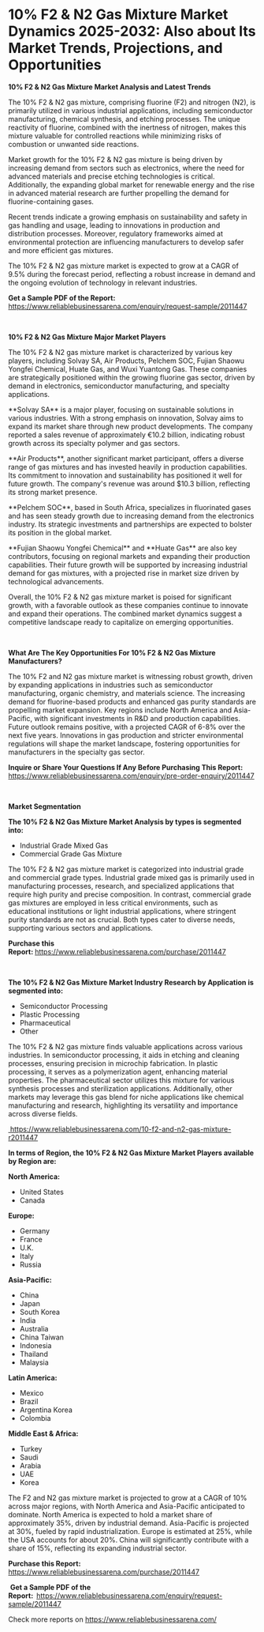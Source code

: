 <p><h1>10% F2 & N2 Gas Mixture Market Dynamics 2025-2032: Also about Its Market Trends, Projections, and Opportunities</h1></p><p><strong>10% F2 & N2 Gas Mixture Market Analysis and Latest Trends</strong></p>
<p><p>The 10% F2 & N2 gas mixture, comprising fluorine (F2) and nitrogen (N2), is primarily utilized in various industrial applications, including semiconductor manufacturing, chemical synthesis, and etching processes. The unique reactivity of fluorine, combined with the inertness of nitrogen, makes this mixture valuable for controlled reactions while minimizing risks of combustion or unwanted side reactions.</p><p>Market growth for the 10% F2 & N2 gas mixture is being driven by increasing demand from sectors such as electronics, where the need for advanced materials and precise etching technologies is critical. Additionally, the expanding global market for renewable energy and the rise in advanced material research are further propelling the demand for fluorine-containing gases.</p><p>Recent trends indicate a growing emphasis on sustainability and safety in gas handling and usage, leading to innovations in production and distribution processes. Moreover, regulatory frameworks aimed at environmental protection are influencing manufacturers to develop safer and more efficient gas mixtures.</p><p>The 10% F2 & N2 gas mixture market is expected to grow at a CAGR of 9.5% during the forecast period, reflecting a robust increase in demand and the ongoing evolution of technology in relevant industries.</p></p>
<p><strong>Get a Sample PDF of the Report:&nbsp;</strong> <a href="https://www.reliablebusinessarena.com/enquiry/request-sample/2011447?utm_campaign=1871&utm_medium=2&utm_source=Github&utm_content=ia&utm_term=16012025&utm_id=10-f2-n2-gas-mixture">https://www.reliablebusinessarena.com/enquiry/request-sample/2011447</a></p>
<p>&nbsp;</p>
<p><strong>10% F2 & N2 Gas Mixture Major Market Players</strong></p>
<p><p>The 10% F2 & N2 gas mixture market is characterized by various key players, including Solvay SA, Air Products, Pelchem SOC, Fujian Shaowu Yongfei Chemical, Huate Gas, and Wuxi Yuantong Gas. These companies are strategically positioned within the growing fluorine gas sector, driven by demand in electronics, semiconductor manufacturing, and specialty applications.</p><p>**Solvay SA** is a major player, focusing on sustainable solutions in various industries. With a strong emphasis on innovation, Solvay aims to expand its market share through new product developments. The company reported a sales revenue of approximately €10.2 billion, indicating robust growth across its specialty polymer and gas sectors.</p><p>**Air Products**, another significant market participant, offers a diverse range of gas mixtures and has invested heavily in production capabilities. Its commitment to innovation and sustainability has positioned it well for future growth. The company's revenue was around $10.3 billion, reflecting its strong market presence.</p><p>**Pelchem SOC**, based in South Africa, specializes in fluorinated gases and has seen steady growth due to increasing demand from the electronics industry. Its strategic investments and partnerships are expected to bolster its position in the global market.</p><p>**Fujian Shaowu Yongfei Chemical** and **Huate Gas** are also key contributors, focusing on regional markets and expanding their production capabilities. Their future growth will be supported by increasing industrial demand for gas mixtures, with a projected rise in market size driven by technological advancements.</p><p>Overall, the 10% F2 & N2 gas mixture market is poised for significant growth, with a favorable outlook as these companies continue to innovate and expand their operations. The combined market dynamics suggest a competitive landscape ready to capitalize on emerging opportunities.</p></p>
<p>&nbsp;</p>
<p><strong>What Are The Key Opportunities For 10% F2 & N2 Gas Mixture Manufacturers?</strong></p>
<p><p>The 10% F2 and N2 gas mixture market is witnessing robust growth, driven by expanding applications in industries such as semiconductor manufacturing, organic chemistry, and materials science. The increasing demand for fluorine-based products and enhanced gas purity standards are propelling market expansion. Key regions include North America and Asia-Pacific, with significant investments in R&D and production capabilities. Future outlook remains positive, with a projected CAGR of 6-8% over the next five years. Innovations in gas production and stricter environmental regulations will shape the market landscape, fostering opportunities for manufacturers in the specialty gas sector.</p></p>
<p><strong>Inquire or Share Your Questions If Any Before Purchasing This Report:</strong> <a href="https://www.reliablebusinessarena.com/enquiry/pre-order-enquiry/2011447?utm_campaign=1871&utm_medium=2&utm_source=Github&utm_content=ia&utm_term=16012025&utm_id=10-f2-n2-gas-mixture">https://www.reliablebusinessarena.com/enquiry/pre-order-enquiry/2011447</a></p>
<p>&nbsp;</p>
<p><strong>Market Segmentation</strong></p>
<p><strong>The 10% F2 & N2 Gas Mixture Market Analysis by types is segmented into:</strong></p>
<p><ul><li>Industrial Grade Mixed Gas</li><li>Commercial Grade Gas Mixture</li></ul></p>
<p><p>The 10% F2 & N2 gas mixture market is categorized into industrial grade and commercial grade types. Industrial grade mixed gas is primarily used in manufacturing processes, research, and specialized applications that require high purity and precise composition. In contrast, commercial grade gas mixtures are employed in less critical environments, such as educational institutions or light industrial applications, where stringent purity standards are not as crucial. Both types cater to diverse needs, supporting various sectors and applications.</p></p>
<p><strong>Purchase this Report:&nbsp;</strong><a href="https://www.reliablebusinessarena.com/purchase/2011447?utm_campaign=1871&utm_medium=2&utm_source=Github&utm_content=ia&utm_term=16012025&utm_id=10-f2-n2-gas-mixture">https://www.reliablebusinessarena.com/purchase/2011447</a></p>
<p>&nbsp;</p>
<p><strong>The 10% F2 & N2 Gas Mixture Market Industry Research by Application is segmented into:</strong></p>
<p><ul><li>Semiconductor Processing</li><li>Plastic Processing</li><li>Pharmaceutical</li><li>Other</li></ul></p>
<p><p>The 10% F2 & N2 gas mixture finds valuable applications across various industries. In semiconductor processing, it aids in etching and cleaning processes, ensuring precision in microchip fabrication. In plastic processing, it serves as a polymerization agent, enhancing material properties. The pharmaceutical sector utilizes this mixture for various synthesis processes and sterilization applications. Additionally, other markets may leverage this gas blend for niche applications like chemical manufacturing and research, highlighting its versatility and importance across diverse fields.</p></p>
<p><a href="https://www.reliablebusinessarena.com/10-f2-and-n2-gas-mixture-r2011447?utm_campaign=1871&utm_medium=2&utm_source=Github&utm_content=ia&utm_term=16012025&utm_id=10-f2-n2-gas-mixture">&nbsp;https://www.reliablebusinessarena.com/10-f2-and-n2-gas-mixture-r2011447</a></p>
<p><strong>In terms of Region, the 10% F2 & N2 Gas Mixture Market Players available by Region are:</strong></p>
<p>
    <p> <strong> North America: </strong>
        <ul>
            <li>United States</li>
            <li>Canada</li>
        </ul>
        </p> 
    <p> <strong> Europe: </strong>
        <ul>
            <li>Germany</li>
            <li>France</li>
            <li>U.K.</li>
            <li>Italy</li>
            <li>Russia</li>
        </ul>
        </p> 
    <p> <strong> Asia-Pacific: </strong>
        <ul>
            <li>China</li>
            <li>Japan</li>
            <li>South Korea</li>
            <li>India</li>
            <li>Australia</li>
            <li>China Taiwan</li>
            <li>Indonesia</li>
            <li>Thailand</li>
            <li>Malaysia</li>
        </ul>
        </p> 
    <p> <strong> Latin America: </strong>
        <ul>
            <li>Mexico</li>
            <li>Brazil</li>
            <li>Argentina Korea</li>
            <li>Colombia</li>
        </ul>
        </p> 
    <p> <strong> Middle East & Africa: </strong>
        <ul>
            <li>Turkey</li>
            <li>Saudi</li>
            <li>Arabia</li>
            <li>UAE</li>
            <li>Korea</li>
        </ul>
    </p>
    </p>
<p><p>The F2 and N2 gas mixture market is projected to grow at a CAGR of 10% across major regions, with North America and Asia-Pacific anticipated to dominate. North America is expected to hold a market share of approximately 35%, driven by industrial demand. Asia-Pacific is projected at 30%, fueled by rapid industrialization. Europe is estimated at 25%, while the USA accounts for about 20%. China will significantly contribute with a share of 15%, reflecting its expanding industrial sector.</p></p>
<p><strong>Purchase this Report: </strong><a href="https://www.reliablebusinessarena.com/purchase/2011447?utm_campaign=1871&utm_medium=2&utm_source=Github&utm_content=ia&utm_term=16012025&utm_id=10-f2-n2-gas-mixture">https://www.reliablebusinessarena.com/purchase/2011447</a></p>
<p>&nbsp;<strong>Get a Sample PDF of the Report:&nbsp;&nbsp;</strong><a href="https://www.reliablebusinessarena.com/enquiry/request-sample/2011447?utm_campaign=1871&utm_medium=2&utm_source=Github&utm_content=ia&utm_term=16012025&utm_id=10-f2-n2-gas-mixture">https://www.reliablebusinessarena.com/enquiry/request-sample/2011447</a></p>
<p><strong></strong></p>
<p>Check more reports on <a href="https://www.reliablebusinessarena.com/?utm_campaign=1871&utm_medium=2&utm_source=Github&utm_content=ia&utm_term=16012025&utm_id=10-f2-n2-gas-mixture">https://www.reliablebusinessarena.com/</a></p>